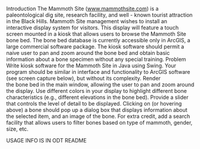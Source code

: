 Introduction The Mammoth Site (www.mammothsite.com) 
is a paleontological dig site, research facility, and well - known tourist 
attraction in the Black Hills. Mammoth Site management wishes to install an 
interactive  display  system  for  visitors.  This  display  will  feature  a 
touch  screen  mounted  in  a kiosk that allows users  to  browse  the  Mammoth
Site  bone bed. The bone bed  database  is currently  accessible  only  in
ArcGIS,  a  large  commercial  software  package.  The  kiosk  software should
permit  a  naive  user  to  pan  and  zoom  around  the  bone  bed  and  obtain
basic  information about a bone specimen without any special training. Problem
Write  kiosk  software  for  the  Mammoth  Site  in  Java  using  Swing. 
Your  program  should  be similar in interface and functionality to ArcGIS 
software (see screen capture below), but without its  complexity.  Render  
the  bone bed  in  the  main  window,  allowing  the  user  to pan and zoom 
around the display. Use different colors in your display to highlight 
different bone characteristics (e.g., different elevations in the bone bed).
Provide a slider that controls the level of detail to be displayed.  Clicking
on (or  hovering  above) a  bone  should  pop  up  a  dialog box  that  displays 
information  about  the  selected  item,  and  an  image  of  the  bone. For
extra  credit,  add  a  search facility that allows users to filter bones 
based on type of mammoth, gender, size, etc.

USAGE INFO IS IN ODT README